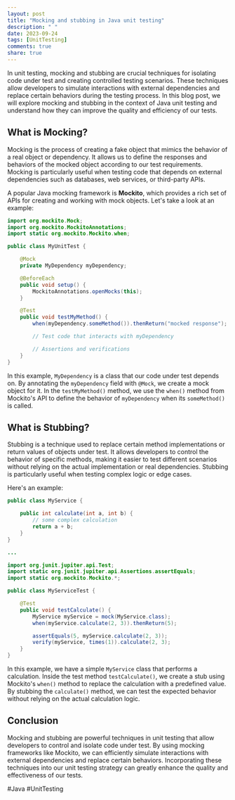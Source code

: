 ```yaml
---
layout: post
title: "Mocking and stubbing in Java unit testing"
description: " "
date: 2023-09-24
tags: [UnitTesting]
comments: true
share: true
---
```


In unit testing, mocking and stubbing are crucial techniques for isolating code under test and creating controlled testing scenarios. These techniques allow developers to simulate interactions with external dependencies and replace certain behaviors during the testing process. In this blog post, we will explore mocking and stubbing in the context of Java unit testing and understand how they can improve the quality and efficiency of our tests.

## What is Mocking?

Mocking is the process of creating a fake object that mimics the behavior of a real object or dependency. It allows us to define the responses and behaviors of the mocked object according to our test requirements. Mocking is particularly useful when testing code that depends on external dependencies such as databases, web services, or third-party APIs.

A popular Java mocking framework is **Mockito**, which provides a rich set of APIs for creating and working with mock objects. Let's take a look at an example:

```java
import org.mockito.Mock;
import org.mockito.MockitoAnnotations;
import static org.mockito.Mockito.when;

public class MyUnitTest {

    @Mock
    private MyDependency myDependency;

    @BeforeEach
    public void setup() {
        MockitoAnnotations.openMocks(this);
    }

    @Test
    public void testMyMethod() {
        when(myDependency.someMethod()).thenReturn("mocked response");

        // Test code that interacts with myDependency

        // Assertions and verifications
    }
}
```

In this example, `MyDependency` is a class that our code under test depends on. By annotating the `myDependency` field with `@Mock`, we create a mock object for it. In the `testMyMethod()` method, we use the `when()` method from Mockito's API to define the behavior of `myDependency` when its `someMethod()` is called.

## What is Stubbing?

Stubbing is a technique used to replace certain method implementations or return values of objects under test. It allows developers to control the behavior of specific methods, making it easier to test different scenarios without relying on the actual implementation or real dependencies. Stubbing is particularly useful when testing complex logic or edge cases.

Here's an example:

```java
public class MyService {

    public int calculate(int a, int b) {
        // some complex calculation
        return a + b;
    }
}

...

import org.junit.jupiter.api.Test;
import static org.junit.jupiter.api.Assertions.assertEquals;
import static org.mockito.Mockito.*;

public class MyServiceTest {

    @Test
    public void testCalculate() {
        MyService myService = mock(MyService.class);
        when(myService.calculate(2, 3)).thenReturn(5);

        assertEquals(5, myService.calculate(2, 3));
        verify(myService, times(1)).calculate(2, 3);
    }
}
```

In this example, we have a simple `MyService` class that performs a calculation. Inside the test method `testCalculate()`, we create a stub using Mockito's `when()` method to replace the calculation with a predefined value. By stubbing the `calculate()` method, we can test the expected behavior without relying on the actual calculation logic.

## Conclusion

Mocking and stubbing are powerful techniques in unit testing that allow developers to control and isolate code under test. By using mocking frameworks like Mockito, we can efficiently simulate interactions with external dependencies and replace certain behaviors. Incorporating these techniques into our unit testing strategy can greatly enhance the quality and effectiveness of our tests.

#Java #UnitTesting